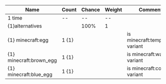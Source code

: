 | Name                    | Count | Chance | Weight | Comment                        |
| ----------------------- | ----- | ------ | ------ | ------------------------------ |
| 1 time                  |    -- |     -- |     -- |                                |
| {1}alternatives         |       |   100% |      1 |                                |
| {1} minecraft:egg       | 1 {1} |        |        | is minecraft:temperate variant |
| {1} minecraft:brown_egg | 1 {1} |        |        | is minecraft:warm variant      |
| {1} minecraft:blue_egg  | 1 {1} |        |        | is minecraft:cold variant      |
